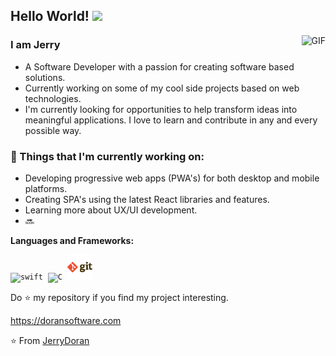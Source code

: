 ## Hello World! <img src="https://raw.githubusercontent.com/iampavangandhi/iampavangandhi/master/gifs/Hi.gif" width="30px"></h2>

<img align="right" alt="GIF" src="https://media.giphy.com/media/13HgwGsXF0aiGY/giphy.gif" />

### I am Jerry
- A Software Developer with a passion for creating software based solutions.
- Currently working on some of my cool side projects based on web technologies.
- I'm currently looking for opportunities to help transform ideas into meaningful applications. I love to learn and contribute in any and every possible way.

### 💼  Things that I'm currently working on: 
* Developing progressive web apps (PWA's) for both desktop and mobile platforms.
* Creating SPA's using the latest React libraries and features. 
* Learning more about UX/UI development.
* 🔜
 
 **Languages and Frameworks:**
<p align="left">
  <code><img src="https://github.com/abranhe/programming-languages-logos/blob/master/src/swift/swift_48x48.png" alt="swift" width="40" height="40"/></code>&nbsp;
  <code><img src="https://github.com/abranhe/programming-languages-logos/blob/master/src/c/c_48x48.png" alt="C" width="40" height="40" /></code>&nbsp;
  <code><img src="https://raw.githubusercontent.com/github/explore/80688e429a7d4ef2fca1e82350fe8e3517d3494d/topics/git/git.png" alt="git" width="40" height="40" /></code>&nbsp;
   </p>

Do ⭐ my repository if you find my project interesting.  

https://doransoftware.com

⭐️ From [JerryDoran](https://github.com/JerryDoran)
